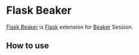 # Flask Beaker

[Flask Beaker] is [Flask] extension for [Beaker] Session.

## How to use

[Flask Beaker]: http://github.com/spoqa/flask-beaker
[Flask]: http://flask.pocoo.org/docs/
[Beaker]: http://pypi.python.org/pypi/Beaker
